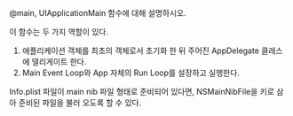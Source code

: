 @main, UIApplicationMain 함수에 대해 설명하시오.

이 함수는 두 가지 역할이 있다.
1. 애플리케이션 객체를 최초의 객체로서 초기화 한 뒤 주어진 AppDelegate 클래스에 델리게이트 한다.
2. Main Event Loop와 App 자체의 Run Loop를 설장하고 실행한다.

Info.plist 파일이 main nib 파일 형태로 준비되어 있다면, NSMainNibFile을 키로 삼아 준비된 파일을 불러 오도록 할 수 있다.
